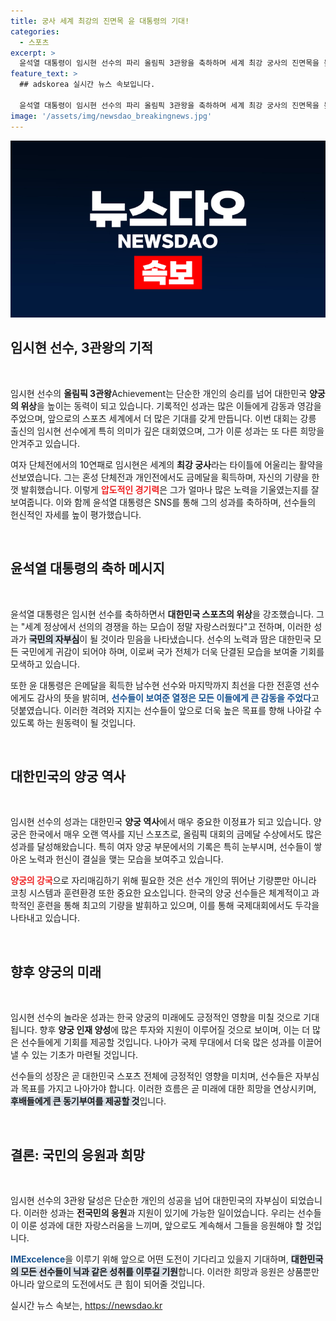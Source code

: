 ```yaml
---
title: 궁사 세계 최강의 진면목 윤 대통령의 기대!
categories:
  - 스포츠
excerpt: >
  윤석열 대통령이 임시현 선수의 파리 올림픽 3관왕을 축하하며 세계 최강 궁사의 진면목을 높이 평가했다. 선수들의 노력과 성취가 대한민국의 자부심이라며 응원의 메시지를 전했다.
feature_text: >
  ## adskorea 실시간 뉴스 속보입니다.

  윤석열 대통령이 임시현 선수의 파리 올림픽 3관왕을 축하하며 세계 최강 궁사의 진면목을 높이 평가했다. 선수들의 노력과 성취가 대한민국의 자부심이라며 응원의 메시지를 전했다.
image: '/assets/img/newsdao_breakingnews.jpg'
---
```


<p><img src="/assets/img/newsdao_breakingnews.jpg" alt="adskorea 속보" /></p>

<h2 data-ke-size="size26">임시현 선수, 3관왕의 기적</h2>

<p data-ke-size="size16">&nbsp;</p>

<p>임시현 선수의 <b>올림픽 3관왕</b>Achievement는 단순한 개인의 승리를 넘어 대한민국 <b>양궁의 위상</b>을 높이는 동력이 되고 있습니다. 기록적인 성과는 많은 이들에게 감동과 영감을 주었으며, 앞으로의 스포츠 세계에서 더 많은 기대를 갖게 만듭니다. 이번 대회는 강릉 출신의 임시현 선수에게 특히 의미가 깊은 대회였으며, 그가 이룬 성과는 또 다른 희망을 안겨주고 있습니다.</p>

<p>여자 단체전에서의 10연패로 임시현은 세계의 <b>최강 궁사</b>라는 타이틀에 어울리는 활약을 선보였습니다. 그는 혼성 단체전과 개인전에서도 금메달을 획득하며, 자신의 기량을 한껏 발휘했습니다. 이렇게 <b><span style="color: #ee2323;">압도적인 경기력</span></b>은 그가 얼마나 많은 노력을 기울였는지를 잘 보여줍니다. 이와 함께 윤석열 대통령은 SNS를 통해 그의 성과를 축하하며, 선수들의 헌신적인 자세를 높이 평가했습니다.</p>

<p data-ke-size="size16">&nbsp;</p>

<h2 data-ke-size="size26">윤석열 대통령의 축하 메시지</h2>

<p data-ke-size="size16">&nbsp;</p>

<p>윤석열 대통령은 임시현 선수를 축하하면서 <b>대한민국 스포츠의 위상</b>을 강조했습니다. 그는 "세계 정상에서 선의의 경쟁을 하는 모습이 정말 자랑스러웠다"고 전하며, 이러한 성과가 <b><span style="background-color: #21538527;">국민의 자부심</span></b>이 될 것이라 믿음을 나타냈습니다. 선수의 노력과 땀은 대한민국 모든 국민에게 귀감이 되어야 하며, 이로써 국가 전체가 더욱 단결된 모습을 보여줄 기회를 모색하고 있습니다.</p>

<p>또한 윤 대통령은 은메달을 획득한 남수현 선수와 마지막까지 최선을 다한 전훈영 선수에게도 감사의 뜻을 밝히며, <b><span style="color: #1a5490;">선수들이 보여준 열정은 모든 이들에게 큰 감동을 주었다</span></b>고 덧붙였습니다. 이러한 격려와 지지는 선수들이 앞으로 더욱 높은 목표를 향해 나아갈 수 있도록 하는 원동력이 될 것입니다.</p>

<p data-ke-size="size16">&nbsp;</p>

<h2 data-ke-size="size26">대한민국의 양궁 역사</h2>

<p data-ke-size="size16">&nbsp;</p>

<p>임시현 선수의 성과는 대한민국 <b>양궁 역사</b>에서 매우 중요한 이정표가 되고 있습니다. 양궁은 한국에서 매우 오랜 역사를 지닌 스포츠로, 올림픽 대회의 금메달 수상에서도 많은 성과를 달성해왔습니다. 특히 여자 양궁 부문에서의 기록은 특히 눈부시며, 선수들이 쌓아온 노력과 헌신이 결실을 맺는 모습을 보여주고 있습니다.</p>

<p><b><span style="color: #ee2323;">양궁의 강국</span></b>으로 자리매김하기 위해 필요한 것은 선수 개인의 뛰어난 기량뿐만 아니라 코칭 시스템과 훈련환경 또한 중요한 요소입니다. 한국의 양궁 선수들은 체계적이고 과학적인 훈련을 통해 최고의 기량을 발휘하고 있으며, 이를 통해 국제대회에서도 두각을 나타내고 있습니다.</p>

<p data-ke-size="size16">&nbsp;</p>

<h2 data-ke-size="size26">향후 양궁의 미래</h2>

<p data-ke-size="size16">&nbsp;</p>

<p>임시현 선수의 놀라운 성과는 한국 양궁의 미래에도 긍정적인 영향을 미칠 것으로 기대됩니다. 향후 <b>양궁 인재 양성</b>에 많은 투자와 지원이 이루어질 것으로 보이며, 이는 더 많은 선수들에게 기회를 제공할 것입니다. 나아가 국제 무대에서 더욱 많은 성과를 이끌어낼 수 있는 기초가 마련될 것입니다.</p>

<p>선수들의 성장은 곧 대한민국 스포츠 전체에 긍정적인 영향을 미치며, 선수들은 자부심과 목표를 가지고 나아가야 합니다. 이러한 흐름은 곧 미래에 대한 희망을 연상시키며, <b><span style="background-color: #21538527;">후배들에게 큰 동기부여를 제공할 것</span></b>입니다.</p>

<p data-ke-size="size16">&nbsp;</p>

<h2 data-ke-size="size26">결론: 국민의 응원과 희망</h2>

<p data-ke-size="size16">&nbsp;</p>

<p>임시현 선수의 3관왕 달성은 단순한 개인의 성공을 넘어 대한민국의 자부심이 되었습니다. 이러한 성과는 <b>전국민의 응원</b>과 지원이 있기에 가능한 일이었습니다. 우리는 선수들이 이룬 성과에 대한 자랑스러움을 느끼며, 앞으로도 계속해서 그들을 응원해야 할 것입니다.</p>

<p><b><span style="color: #1a5490;">IMExcelence</span></b>을 이루기 위해 앞으로 어떤 도전이 기다리고 있을지 기대하며, <b><span style="background-color: #21538527;"> 대한민국의 모든 선수들이 닉과 같은 성취를 이루길 기원</span></b>합니다. 이러한 희망과 응원은 상품뿐만 아니라 앞으로의 도전에서도 큰 힘이 되어줄 것입니다.</p>
실시간 뉴스 속보는, <a href="https://newsdao.kr" rel="dofollow">https://newsdao.kr</a>



